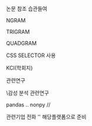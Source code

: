 논문 참조 습관들여 

NGRAM 

TRIGRAM 

QUADGRAM



CSS SELECTOR 사용 

KCI(학회지)

관련연구

\감성  분석 관련연구  



pandas .. nonpy //

관련기업 전화 '' 해당플랫폼으로 준비